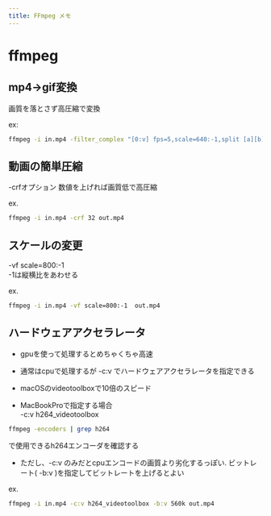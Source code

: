 ```yaml
---
title: FFmpeg メモ
---
```


# ffmpeg

## mp4→gif変換

画質を落とさず高圧縮で変換

ex:

```bash
ffmpeg -i in.mp4 -filter_complex "[0:v] fps=5,scale=640:-1,split [a][b];[a] palettegen [p];[b][p] paletteuse=dither=none" out.gif
```

## 動画の簡単圧縮

-crfオプション 数値を上げれば画質低で高圧縮

ex.

```bash
ffmpeg -i in.mp4 -crf 32 out.mp4
```

## スケールの変更
-vf scale=800:-1  
-1は縦横比をあわせる

ex.

```bash
ffmpeg -i in.mp4 -vf scale=800:-1  out.mp4
```

## ハードウェアアクセラレータ
- gpuを使って処理するとめちゃくちゃ高速
- 通常はcpuで処理するが -c:v でハードウェアアクセラレータを指定できる
- macOSのvideotoolboxで10倍のスピード

- MacBookProで指定する場合  
-c:v h264_videotoolbox   

```bash
ffmpeg -encoders | grep h264
```
で使用できるh264エンコーダを確認する

- ただし、-c:v のみだとcpuエンコードの画質より劣化するっぽい. ビットレート( -b:v )を指定してビットレートを上げるとよい

ex.

```bash
ffmpeg -i in.mp4 -c:v h264_videotoolbox -b:v 560k out.mp4 
```
